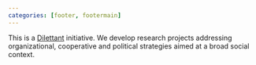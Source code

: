 ```yaml
---
categories: [footer, footermain]
---
```


This is a [Dilettant](http://dilettant.se) initiative. We develop research projects addressing organizational, cooperative and political strategies aimed at a broad social context.